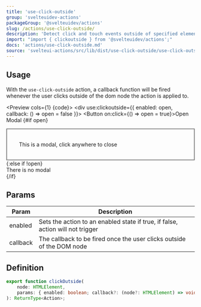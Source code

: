 ```yaml
---
title: 'use-click-outside'
group: 'svelteuidev-actions'
packageGroup: '@svelteuidev/actions'
slug: /actions/use-click-outside/
description: 'Detect click and touch events outside of specified element'
import: "import { clickoutside } from '@svelteuidev/actions';"
docs: 'actions/use-click-outside.md'
source: 'svelteui-actions/src/lib/dist/use-click-outside/use-click-outside.ts'
---
```


<script lang='ts'>
    import { Button } from '@svelteuidev/core';
	import { clickoutside } from '@svelteuidev/actions';
    import { Heading, Preview } from 'components'

	let open = true;

    const code = `
    <script>
        import { Button } from '@svelteuidev/core';
        import { clickoutside } from '@svelteuidev/actions';

        let open = true;
    <\/script>

    <div use:clickoutside={{ enabled: open, callback: () => open = false }}>
        <Button on:click={() => open = true}>Open Modal<\/Button>
        {#if open}
            <div style="border: 2px solid gray; padding: 2rem;">
                This is a modal, click anywhere to close
            <\/div>
        {:else if !open}
            <div>
                There is no modal
            <\/div>
        {\/if}
    <\/div>
    `
</script>

<Heading />

## Usage

With the `use-click-outside` action, a callback function will be fired whenever the user clicks outside of the dom node the action is applied to.

<Preview cols={1} {code}>
    <div use:clickoutside={{ enabled: open, callback: () => open = false }}>
        <Button on:click={() => open = true}>Open Modal</Button>
        {#if open}
            <div style="border: 2px solid gray; padding: 2rem;">
                This is a modal, click anywhere to close
            </div>
        {:else if !open}
            <div>
                There is no modal
            </div>
        {/if}
    </div>
</Preview>

## Params

| Param    | Description                                                                    |
| -------- | ------------------------------------------------------------------------------ |
| enabled  | Sets the action to an enabled state if true, if false, action will not trigger |
| callback | The callback to be fired once the user clicks outside of the DOM node          |

## Definition

```ts
export function clickOutside(
    node: HTMLElement,
    params: { enabled: boolean; callback?: (node?: HTMLElement) => void }
): ReturnType<Action>;
```
